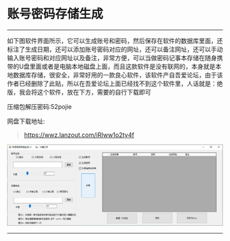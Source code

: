 # 账号密码存储生成

--------------------

如下图软件界面所示，它可以生成账号和密码，然后保存在软件的数据库里面，还标注了生成日期，还可以添加账号密码对应的网址，还可以备注网址，还可以手动输入账号密码和对应网址以及备注，非常方便，可以当做密码记事本存储在随身携带的U盘里面或者是电脑本地磁盘上面，而且这款软件是没有联网的，本身就是本地数据库存储，很安全，非常好用的一款良心软件，该软件产自吾爱论坛，由于该作者已经删除了此贴，所以在吾爱论坛上面已经找不到这个软件里，人话就是：绝版，我会将这个软件，放在下方，需要的自行下载即可

压缩包解压密码:52pojie

网盘下载地址:

> https://wwz.lanzout.com/iRIww1o2ty4f

![image](/img/账号密码存储生成/软件界面.png)

--------------------